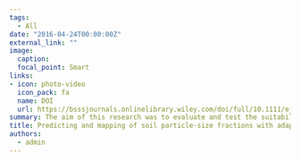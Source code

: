 ```yaml
---
tags:
  - All
date: "2016-04-24T00:00:00Z"
external_link: ""
image:
  caption: 
  focal_point: Smart
links:
- icon: photo-video
  icon_pack: fa
  name: DOI
  url: https://bsssjournals.onlinelibrary.wiley.com/doi/full/10.1111/ejss.12382
summary: The aim of this research was to evaluate and test the suitability of spline functions and spatial data-mining models to predict vertical and horizontal distributions of soil PSFs. In addition, we explored whether improvements in prediction could be achieved with the use of two techniques for input selection (i.e. ant colony optimization and correlation-based feature selection). 
title: Predicting and mapping of soil particle-size fractions with adaptive neuro-fuzzy inference and ant colony optimization in central Iran
authors: 
  - admin
---
```

